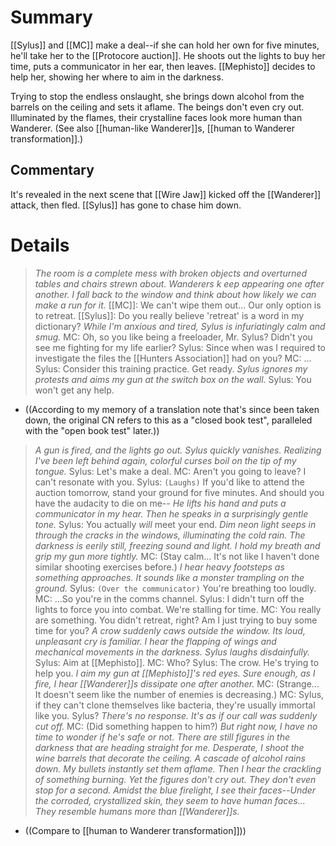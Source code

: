 # Summary
[[Sylus]] and [[MC]] make a deal--if she can hold her own for five minutes, he'll take her to the [[Protocore auction]]. He shoots out the lights to buy her time, puts a communicator in her ear, then leaves. [[Mephisto]] decides to help her, showing her where to aim in the darkness.

Trying to stop the endless onslaught, she brings down alcohol from the barrels on the ceiling and sets it aflame. The beings don't even cry out. Illuminated by the flames, their crystalline faces look more human than Wanderer. (See also [[human-like Wanderer]]s, [[human to Wanderer transformation]].)

## Commentary
It's revealed in the next scene that [[Wire Jaw]] kicked off the [[Wanderer]] attack, then fled. [[Sylus]] has gone to chase him down.

# Details
> *The room is a complete mess with broken objects and overturned tables and chairs strewn about. Wanderers k eep appearing one after another. I fall back to the window and think about how likely we can make a run for it.*
> [[MC]]: We can't wipe them out... Our only option is to retreat.
> [[Sylus]]: Do you really believe 'retreat' is a word in my dictionary?
> *While I'm anxious and tired, Sylus is infuriatingly calm and smug.*
> MC: Oh, so you like being a freeloader, Mr. Sylus? Didn't you see me fighting for my life earlier?
> Sylus: Since when was I required to investigate the files the [[Hunters Association]] had on you?
> MC: ...
> Sylus: Consider this training practice. Get ready.
> *Sylus ignores my protests and aims my gun at the switch box on the wall.*
> Sylus: You won't get any help.
* ((According to my memory of a translation note that's since been taken down, the original CN refers to this as a "closed book test", paralleled with the "open book test" later.))

> *A gun is fired, and the lights go out. Sylus quickly vanishes. Realizing I've been left behind again, colorful curses boil on the tip of my tongue.*
> Sylus: Let's make a deal.
> MC: Aren't you going to leave? I can't resonate with you.
> Sylus: `(Laughs)` If you'd like to attend the auction tomorrow, stand your ground for five minutes. And should you have the audacity to die on me--
> *He lifts his hand and puts a communicator in my hear. Then he speaks in a surprisingly gentle tone.*
> Sylus: You actually *will* meet your end.
> *Dim neon light seeps in through the cracks in the windows, illuminating the cold rain. The darkness is eerily still, freezing sound and light. I hold my breath and grip my gun more tightly.*
> MC: (Stay calm... It's not like I haven't done similar shooting exercises before.)
> *I hear heavy footsteps as something approaches. It sounds like a monster trampling on the ground.*
> Sylus: `(Over the communicator)` You're breathing too loudly.
> MC: ...So you're in the comms channel.
> Sylus: I didn't turn off the lights to force you into combat. We're stalling for time.
> MC: You really are something. You didn't retreat, right? Am I just trying to buy some time for you?
> *A crow suddenly caws outside the window. Its loud, unpleasant cry is familiar.*
> *I hear the flapping of wings and mechanical movements in the darkness. Sylus laughs disdainfully.*
> Sylus: Aim at [[Mephisto]].
> MC: Who?
> Sylus: The crow. He's trying to help you.
> *I aim my gun at [[Mephisto]]'s red eyes. Sure enough, as I fire, I hear [[Wanderer]]s dissipate one after another.*
> MC: (Strange... It doesn't seem like the number of enemies is decreasing.)
> MC: Sylus, if they can't clone themselves like bacteria, they're usually immortal like you. Sylus?
> *There's no response. It's as if our call was suddenly cut off.*
> MC: (Did something happen to him?)
> *But right now, I have no time to wonder if he's safe or not. There are still figures in the darkness that are heading straight for me. Desperate, I shoot the wine barrels that decorate the ceiling. A cascade of alcohol rains down.
> My bullets instantly set them aflame. Then I hear the crackling of something burning. Yet the figures don't cry out. They don't even stop for a second.
> Amidst the blue firelight, I see their faces--Under the corroded, crystallized skin, they seem to have human faces... They resemble humans more than [[Wanderer]]s.*
* ((Compare to [[human to Wanderer transformation]]))
